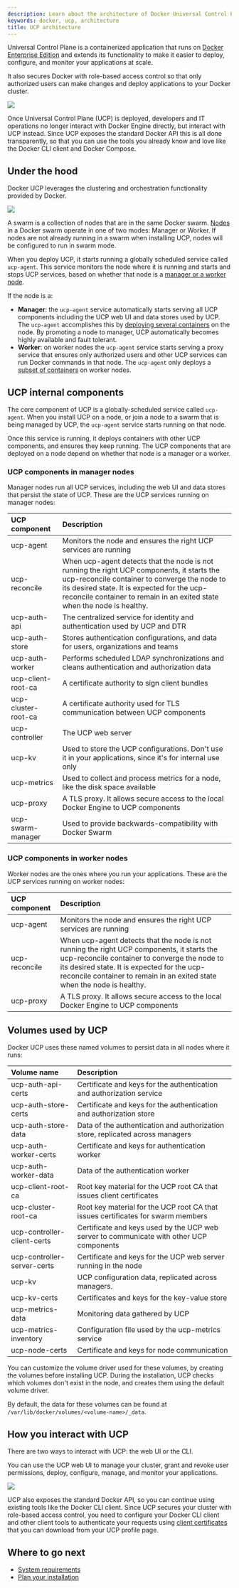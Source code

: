 ```yaml
---
description: Learn about the architecture of Docker Universal Control Plane.
keywords: docker, ucp, architecture
title: UCP architecture
---
```

Universal Control Plane is a containerized application that runs on [Docker Enterprise Edition](/enterprise/index.md) and extends its functionality to make it easier to deploy, configure, and monitor your applications at scale.

It also secures Docker with role-based access control so that only authorized users can make changes and deploy applications to your Docker cluster.

![](images/architecture-1.svg)

Once Universal Control Plane (UCP) is deployed, developers and IT operations no longer interact with Docker Engine directly, but interact with UCP instead. Since UCP exposes the standard Docker API this is all done transparently, so that you can use the tools you already know and love like the Docker CLI client and Docker Compose.

## Under the hood

Docker UCP leverages the clustering and orchestration functionality provided by Docker.

![](images/architecture-2.svg)

A swarm is a collection of nodes that are in the same Docker swarm. [Nodes](/engine/swarm/key-concepts.md) in a Docker swarm operate in one of two modes: Manager or Worker. If nodes are not already running in a swarm when installing UCP, nodes will be configured to run in swarm mode.

When you deploy UCP, it starts running a globally scheduled service called `ucp-agent`. This service monitors the node where it is running and starts and stops UCP services, based on whether that node is a [manager or a worker node](/engine/swarm/key-concepts.md).

If the node is a:

* **Manager**: the `ucp-agent` service automatically starts serving all UCP components including the UCP web UI and data stores used by UCP. The `ucp-agent` accomplishes this by [deploying several containers](#ucp-components-in-manager-nodes) on the node. By promoting a node to manager, UCP automatically becomes highly available and fault tolerant.
* **Worker**: on worker nodes the `ucp-agent` service starts serving a proxy service that ensures only authorized users and other UCP services can run Docker commands in that node. The `ucp-agent` only deploys a [subset of containers](#ucp-components-in-worker-nodes) on worker nodes.

## UCP internal components

The core component of UCP is a globally-scheduled service called `ucp-agent`. When you install UCP on a node, or join a node to a swarm that is being managed by UCP, the `ucp-agent` service starts running on that node.

Once this service is running, it deploys containers with other UCP components, and ensures they keep running. The UCP components that are deployed on a node depend on whether that node is a manager or a worker.

### UCP components in manager nodes

Manager nodes run all UCP services, including the web UI and data stores that persist the state of UCP. These are the UCP services running on manager nodes:

| UCP component       | Description                                                                                                                                                                                                                                                          |
|:------------------- |:-------------------------------------------------------------------------------------------------------------------------------------------------------------------------------------------------------------------------------------------------------------------- |
| ucp-agent           | Monitors the node and ensures the right UCP services are running                                                                                                                                                                                                     |
| ucp-reconcile       | When ucp-agent detects that the node is not running the right UCP components, it starts the ucp-reconcile container to converge the node to its desired state. It is expected for the ucp-reconcile container to remain in an exited state when the node is healthy. |
| ucp-auth-api        | The centralized service for identity and authentication used by UCP and DTR                                                                                                                                                                                          |
| ucp-auth-store      | Stores authentication configurations, and data for users, organizations and teams                                                                                                                                                                                    |
| ucp-auth-worker     | Performs scheduled LDAP synchronizations and cleans authentication and authorization data                                                                                                                                                                            |
| ucp-client-root-ca  | A certificate authority to sign client bundles                                                                                                                                                                                                                       |
| ucp-cluster-root-ca | A certificate authority used for TLS communication between UCP components                                                                                                                                                                                            |
| ucp-controller      | The UCP web server                                                                                                                                                                                                                                                   |
| ucp-kv              | Used to store the UCP configurations. Don't use it in your applications, since it's for internal use only                                                                                                                                                            |
| ucp-metrics         | Used to collect and process metrics for a node, like the disk space available                                                                                                                                                                                        |
| ucp-proxy           | A TLS proxy. It allows secure access to the local Docker Engine to UCP components                                                                                                                                                                                    |
| ucp-swarm-manager   | Used to provide backwards-compatibility with Docker Swarm                                                                                                                                                                                                            |

### UCP components in worker nodes

Worker nodes are the ones where you run your applications. These are the UCP services running on worker nodes:

| UCP component | Description                                                                                                                                                                                                                                                          |
|:------------- |:-------------------------------------------------------------------------------------------------------------------------------------------------------------------------------------------------------------------------------------------------------------------- |
| ucp-agent     | Monitors the node and ensures the right UCP services are running                                                                                                                                                                                                     |
| ucp-reconcile | When ucp-agent detects that the node is not running the right UCP components, it starts the ucp-reconcile container to converge the node to its desired state. It is expected for the ucp-reconcile container to remain in an exited state when the node is healthy. |
| ucp-proxy     | A TLS proxy. It allows secure access to the local Docker Engine to UCP components                                                                                                                                                                                    |

## Volumes used by UCP

Docker UCP uses these named volumes to persist data in all nodes where it runs:

| Volume name                 | Description                                                                              |
|:--------------------------- |:---------------------------------------------------------------------------------------- |
| ucp-auth-api-certs          | Certificate and keys for the authentication and authorization service                    |
| ucp-auth-store-certs        | Certificate and keys for the authentication and authorization store                      |
| ucp-auth-store-data         | Data of the authentication and authorization store, replicated across managers           |
| ucp-auth-worker-certs       | Certificate and keys for authentication worker                                           |
| ucp-auth-worker-data        | Data of the authentication worker                                                        |
| ucp-client-root-ca          | Root key material for the UCP root CA that issues client certificates                    |
| ucp-cluster-root-ca         | Root key material for the UCP root CA that issues certificates for swarm members         |
| ucp-controller-client-certs | Certificate and keys used by the UCP web server to communicate with other UCP components |
| ucp-controller-server-certs | Certificate and keys for the UCP web server running in the node                          |
| ucp-kv                      | UCP configuration data, replicated across managers.                                      |
| ucp-kv-certs                | Certificates and keys for the key-value store                                            |
| ucp-metrics-data            | Monitoring data gathered by UCP                                                          |
| ucp-metrics-inventory       | Configuration file used by the ucp-metrics service                                       |
| ucp-node-certs              | Certificate and keys for node communication                                              |

You can customize the volume driver used for these volumes, by creating the volumes before installing UCP. During the installation, UCP checks which volumes don't exist in the node, and creates them using the default volume driver.

By default, the data for these volumes can be found at `/var/lib/docker/volumes/<volume-name>/_data`.

## How you interact with UCP

There are two ways to interact with UCP: the web UI or the CLI.

You can use the UCP web UI to manage your cluster, grant and revoke user permissions, deploy, configure, manage, and monitor your applications.

![](images/architecture-3.svg)

UCP also exposes the standard Docker API, so you can continue using existing tools like the Docker CLI client. Since UCP secures your cluster with role-based access control, you need to configure your Docker CLI client and other client tools to authenticate your requests using [client certificates](user/access-ucp/index.md) that you can download from your UCP profile page.

## Where to go next

* [System requirements](admin/install/system-requirements.md)
* [Plan your installation](admin/install/system-requirements.md)